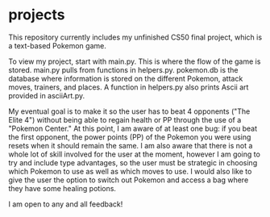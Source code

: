# projects
This repository currently includes my unfinished CS50 final project, which is a text-based Pokemon game.

To view my project, start with main.py. This is where the flow of the game is stored. main.py pulls from functions in helpers.py. pokemon.db is the database where information is stored on the different Pokemon, attack moves, trainers, and places. A function in helpers.py also prints Ascii art provided in asciiArt.py.

My eventual goal is to make it so the user has to beat 4 opponents ("The Elite 4") without being able to regain health or PP through the use of a "Pokemon Center." At this point, I am aware of at least one bug: if you beat the first opponent, the power points (PP) of the Pokemon you were using resets when it should remain the same. I am also aware that there is not a whole lot of skill involved for the user at the moment, however I am going to try and include type advantages, so the user must be strategic in choosing which Pokemon to use as well as which moves to use. I would also like to give the user the option to switch out Pokemon and access a bag where they have some healing potions.

I am open to any and all feedback!
